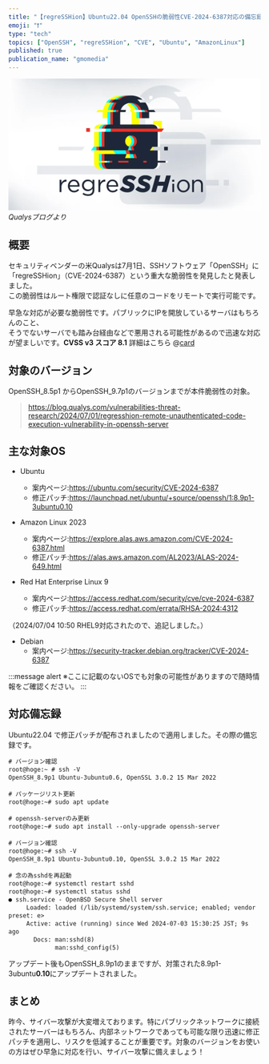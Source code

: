 ```yaml
---
title: "【regreSSHion】Ubuntu22.04 OpenSSHの脆弱性CVE-2024-6387対応の備忘録"
emoji: "❗️"
type: "tech"
topics: ["OpenSSH", "regreSSHion", "CVE", "Ubuntu", "AmazonLinux"]
published: true
publication_name: "gmomedia"
---
```


![](/images/866a68de1f2398/Q-regreSSHion-1200x628-1.webp)
*Qualysブログより*
## 概要
セキュリティベンダーの米Qualysは7月1日、SSHソフトウェア「OpenSSH」に「regreSSHion」（CVE-2024-6387）という重大な脆弱性を発見したと発表しました。  
この脆弱性はルート権限で認証なしに任意のコードをリモートで実行可能です。  

早急な対応が必要な脆弱性です。パブリックにIPを開放しているサーバはもちろんのこと、  
そうでないサーバでも踏み台経由などで悪用される可能性があるので迅速な対応が望ましいです。**CVSS v3 スコア 8.1**
詳細はこちら
@[card](https://blog.qualys.com/vulnerabilities-threat-research/2024/07/01/regresshion-remote-unauthenticated-code-execution-vulnerability-in-openssh-server)




## 対象のバージョン
OpenSSH_8.5p1 からOpenSSH_9.7p1のバージョンまでが本件脆弱性の対象。

> https://blog.qualys.com/vulnerabilities-threat-research/2024/07/01/regresshion-remote-unauthenticated-code-execution-vulnerability-in-openssh-server

## 主な対象OS
- Ubuntu
  - 案内ページ:https://ubuntu.com/security/CVE-2024-6387
  - 修正パッチ:https://launchpad.net/ubuntu/+source/openssh/1:8.9p1-3ubuntu0.10

- Amazon Linux 2023
  - 案内ページ:https://explore.alas.aws.amazon.com/CVE-2024-6387.html
  - 修正パッチ:https://alas.aws.amazon.com/AL2023/ALAS-2024-649.html

- Red Hat Enterprise Linux 9
  - 案内ページ:https://access.redhat.com/security/cve/cve-2024-6387
  - 修正パッチ:https://access.redhat.com/errata/RHSA-2024:4312  

（2024/07/04 10:50 RHEL9対応されたので、追記しました。）

- Debian
  - 案内ページ:https://security-tracker.debian.org/tracker/CVE-2024-6387

:::message  alert
※ここに記載のないOSでも対象の可能性がありますので随時情報をご確認ください。
:::

## 対応備忘録

Ubuntu22.04 で修正パッチが配布されましたので適用しました。その際の備忘録です。

```
# バージョン確認
root@hoge:~ # ssh -V
OpenSSH_8.9p1 Ubuntu-3ubuntu0.6, OpenSSL 3.0.2 15 Mar 2022

# パッケージリスト更新
root@hoge:~# sudo apt update

# openssh-serverのみ更新
root@hoge:~# sudo apt install --only-upgrade openssh-server

# バージョン確認
root@hoge:~# ssh -V
OpenSSH_8.9p1 Ubuntu-3ubuntu0.10, OpenSSL 3.0.2 15 Mar 2022

# 念の為sshdを再起動
root@hoge:~# systemctl restart sshd
root@hoge:~# systemctl status sshd
● ssh.service - OpenBSD Secure Shell server
     Loaded: loaded (/lib/systemd/system/ssh.service; enabled; vendor preset: e>
     Active: active (running) since Wed 2024-07-03 15:30:25 JST; 9s ago
       Docs: man:sshd(8)
             man:sshd_config(5)

```
アップデート後もOpenSSH_8.9p1のままですが、対策された8.9p1-3ubuntu**0.10**にアップデートされました。

## まとめ
昨今、サイバー攻撃が大変増えております。特にパブリックネットワークに接続されたサーバーはもちろん、内部ネットワークであっても可能な限り迅速に修正パッチを適用し、リスクを低減することが重要です。対象のバージョンをお使いの方はぜひ早急に対応を行い、サイバー攻撃に備えましょう！